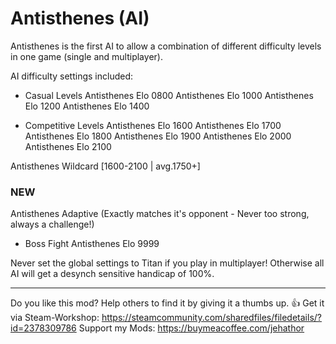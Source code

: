 # Antisthenes (AI)
Antisthenes is the first AI to allow a combination of different
difficulty levels in one game (single and multiplayer).

AI difficulty settings included:

- Casual Levels
Antisthenes Elo 0800
Antisthenes Elo 1000
Antisthenes Elo 1200
Antisthenes Elo 1400

- Competitive Levels
Antisthenes Elo 1600
Antisthenes Elo 1700
Antisthenes Elo 1800
Antisthenes Elo 1900
Antisthenes Elo 2000
Antisthenes Elo 2100

Antisthenes Wildcard  [1600-2100 | avg.1750+]

### NEW
Antisthenes Adaptive  (Exactly matches it's opponent - Never too strong, always a challenge!)

- Boss Fight
Antisthenes Elo 9999

Never set the global settings to Titan if you play in multiplayer!
Otherwise all AI will get a desynch sensitive handicap of 100%.

-----------------------------------------------------------
Do you like this mod? Help others to find it by giving it a thumbs up. 👍
Get it via Steam-Workshop: https://steamcommunity.com/sharedfiles/filedetails/?id=2378309786
Support my Mods: https://buymeacoffee.com/jehathor
